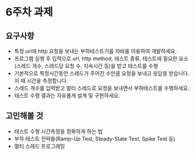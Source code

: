 # 6주차 과제
## 요구사항
- 특정 url에 http 요청을 보내는 부하테스트기를 자바를 이용하여 개발하세요.
- 프로그램 실행 후 입력으로 url, http method, 테스트 종류, 테스트에 필요한 요소(스레드 개수, 스레드당 요청 수, 지속시간 등)을 받고 테스트를 수행
- 기본적으로 특정시간동안 스레드가 주어진 수만큼 요청을 보내고 응답을 받습니다. 이 때 시간을 측정합니다.
- 스레드 개수를 입력받고 멀티 스레드로 요청을 보내면서 부하테스트를 수행하세요.
- 테스트 수행 결과는 자유롭게 설계 및 구현하세요.

## 고민해볼 것
- 테스트 수행 시간측정을 정확하게 하는 법
- 부하 테스트 전략들(Ramp-Up Test, Steady-State Test, Spike Test 등)
- 멀티 스레드 프로그래밍

